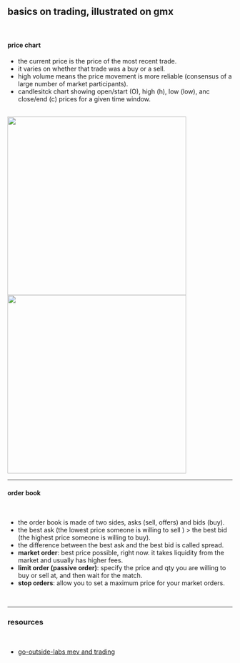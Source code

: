 ## basics on trading, illustrated on gmx

<br>

#### price chart


* the current price is the price of the most recent trade.
* it varies on whether that trade was a buy or a sell.
* high volume means the price movement is more reliable (consensus of a large number of market participants).
* candlesitck chart showing open/start (O), high (h), low (low), anc close/end (c) prices for a given time window.

<br>


<img width="400" src="https://user-images.githubusercontent.com/1130416/227733463-d0dff53f-9a5f-45f3-80a4-9d9ab0d9201e.png">
<img width="400" src="https://user-images.githubusercontent.com/1130416/227733575-90550afd-99f2-45cc-b6aa-fd4457910cc5.png">

<br>

----

#### order book

<br>

* the order book is made of two sides, asks (sell, offers) and bids (buy).
* the best ask (the lowest price someone is willing to sell ) > the best bid (the highest price someone is willing to buy).
* the difference between the best ask and the best bid is called spread.
* **market order**: best price possible, right now. it takes liquidity from the market and usually has higher fees.
* **limit order (passive order)**: specify the price and qty you are willing to buy or sell at, and then wait for the match.
* **stop orders**: allow you to set a maximum price for your market orders.

<br>

----

### resources

<br>

* [go-outside-labs mev and trading](https://github.com/go-outside-labs/mev-toolkit/tree/main/MEV_and_trading)
